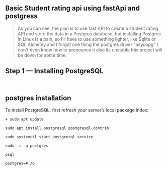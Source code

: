 
## Basic Student rating api using fastApi and postgress

>As you can see, the plan is to use fast API to create a student rating API and store the data in a Postgres database, but installing Postgres in Linux is a pain, so I'll have to use something lighter, like Sqlite or SQL Alchemy and I forgot one thing the postgres driver "psycopg" I don't even know how to pronounce it also its unstable this project will be down for some time.

## Step 1 — Installing PostgreSQL 
``` ```
## postgres installation


To install PostgreSQL, first refresh your server’s local package index:
```
+ sudo apt update
```
```
sudo apt install postgresql postgresql-contrib
```
```
sudo systemctl start postgresql.service
```
```
sudo -i -u postgres
```
```
psql
```
```
postgres=# /q
```

